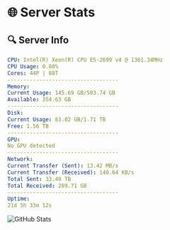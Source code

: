 # 🌐 Server Stats
## 🔍 Server Info
```yaml
CPU: Intel(R) Xeon(R) CPU E5-2699 v4 @ 1361.34MHz
CPU Usage: 0.80%
Cores: 44P | 88T
-----------------------------------
Memory:
Current Usage: 145.69 GB/503.74 GB
Available: 354.63 GB
-----------------------------------
Disk:
Current Usage: 63.02 GB/1.71 TB
Free: 1.56 TB
-----------------------------------
GPU:
No GPU detected
-----------------------------------
Network:
Current Transfer (Sent): 13.42 MB/s
Current Transfer (Received): 140.64 KB/s
Total Sent: 33.49 TB
Total Received: 289.71 GB
-----------------------------------
Uptime:
21d 5h 33m 12s
```
![GitHub Stats](https://img.shields.io/badge/Updated-2025-03-29_02:56:01-blue)